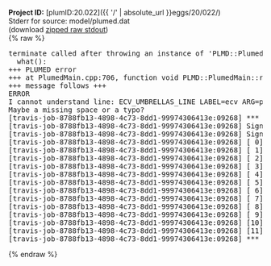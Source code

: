 **Project ID:** [plumID:20.022]({{ '/' | absolute_url }}eggs/20/022/)  
Stderr for source:  model/plumed.dat   
(download [zipped raw stdout](plumed.dat.plumed.stdout.txt.zip))  
{% raw %}
<pre>
terminate called after throwing an instance of 'PLMD::Plumed::ExceptionError'
  what():  
+++ PLUMED error
+++ at PlumedMain.cpp:706, function void PLMD::PlumedMain::readInputWords(const std::vector<std::__cxx11::basic_string<char> >&)
+++ message follows +++
ERROR
I cannot understand line: ECV_UMBRELLAS_LINE LABEL=ecv ARG=p.x MIN_CV=-2.5 MAX_CV=2.5 SIGMA=0.185815
Maybe a missing space or a typo?
[travis-job-8788fb13-4898-4c73-8dd1-99974306413e:09268] *** Process received signal ***
[travis-job-8788fb13-4898-4c73-8dd1-99974306413e:09268] Signal: Aborted (6)
[travis-job-8788fb13-4898-4c73-8dd1-99974306413e:09268] Signal code:  (-6)
[travis-job-8788fb13-4898-4c73-8dd1-99974306413e:09268] [ 0] /lib/x86_64-linux-gnu/libc.so.6(+0x354b0)[0x7f21d980a4b0]
[travis-job-8788fb13-4898-4c73-8dd1-99974306413e:09268] [ 1] /lib/x86_64-linux-gnu/libc.so.6(gsignal+0x38)[0x7f21d980a428]
[travis-job-8788fb13-4898-4c73-8dd1-99974306413e:09268] [ 2] /lib/x86_64-linux-gnu/libc.so.6(abort+0x16a)[0x7f21d980c02a]
[travis-job-8788fb13-4898-4c73-8dd1-99974306413e:09268] [ 3] /usr/lib/x86_64-linux-gnu/libstdc++.so.6(_ZN9__gnu_cxx27__verbose_terminate_handlerEv+0x16d)[0x7f21d9e4484d]
[travis-job-8788fb13-4898-4c73-8dd1-99974306413e:09268] [ 4] /usr/lib/x86_64-linux-gnu/libstdc++.so.6(+0x8d6b6)[0x7f21d9e426b6]
[travis-job-8788fb13-4898-4c73-8dd1-99974306413e:09268] [ 5] /usr/lib/x86_64-linux-gnu/libstdc++.so.6(+0x8d701)[0x7f21d9e42701]
[travis-job-8788fb13-4898-4c73-8dd1-99974306413e:09268] [ 6] /usr/lib/x86_64-linux-gnu/libstdc++.so.6(+0x8d919)[0x7f21d9e42919]
[travis-job-8788fb13-4898-4c73-8dd1-99974306413e:09268] [ 7] plumed[0x40ec85]
[travis-job-8788fb13-4898-4c73-8dd1-99974306413e:09268] [ 8] plumed[0x40f082]
[travis-job-8788fb13-4898-4c73-8dd1-99974306413e:09268] [ 9] plumed[0x409fe0]
[travis-job-8788fb13-4898-4c73-8dd1-99974306413e:09268] [10] /lib/x86_64-linux-gnu/libc.so.6(__libc_start_main+0xf0)[0x7f21d97f5830]
[travis-job-8788fb13-4898-4c73-8dd1-99974306413e:09268] [11] plumed[0x40a0a9]
[travis-job-8788fb13-4898-4c73-8dd1-99974306413e:09268] *** End of error message ***
</pre>
{% endraw %}
